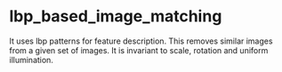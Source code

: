 # lbp_based_image_matching
It uses lbp patterns for feature description. This removes similar images from a given set of images. It is invariant to scale, rotation and uniform illumination. 
